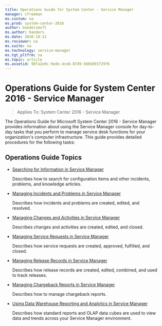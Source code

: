 ```yaml
---
title: Operations Guide for System Center - Service Manager
manager: cfreeman
ms.custom: na
ms.prod: system-center-2016
author: bandersmsft
ms.author: banders
ms.date: 2016-10-12
ms.reviewer: na
ms.suite: na
ms.technology: service-manager
ms.tgt_pltfrm: na
ms.topic: article
ms.assetid: 98fa2e9c-9ede-4ce6-8749-5665891f2976
---
```


# Operations Guide for System Center 2016 - Service Manager

>Applies To: System Center 2016 - Service Manager

The Operations Guide for Microsoft System Center 2016 - Service Manager provides information about using the Service Manager console for day\-to\-day tasks that you perform to manage service desk functions for your organization's computer infrastructure. This guide provides detailed procedures for the following tasks:  

## Operations Guide Topics  

-   [Searching for Information in Service Manager](ops-searching-for-information-in-system-center-2016-service-manager.md)  

     Describes how to search for configuration items and other incidents, problems, and knowledge articles.  

-   [Managing Incidents and Problems in Service Manager](ops-managing-incidents-and-problems-in-system-center-2016-service-manager.md)  

     Describes how incidents and problems are created, edited, and resolved.  

-   [Managing Changes and Activities in Service Manager](ops-managing-changes-and-activities-in-system-center-2016-service-manager.md)  

     Describes changes and activities are created, edited, and closed.  

-   [Managing Service Requests in Service Manager](ops-managing-service-requests-in-system-center-2016-service-manager.md)  

     Describes how service requests are created, approved, fulfilled, and closed.  

-   [Managing Release Records in Service Manager](ops-managing-release-records-in-system-center-2016-service-manager.md)  

     Describes how release records are created, edited, combined, and used to track releases.  

-   [Managing Chargeback Reports in Service Manager](ops-managing-chargeback-reports-in-system-center-2016-service-manager.md)  

     Describes how to manage chargeback reports.  

-   [Using Data Warehouse Reporting and Analytics in Service Manager](ops-using-data-warehouse-reporting-and-analytics-in-system-center-2016-service-manager.md)  

     Describes how standard reports and OLAP data cubes are used to view data and trends across your Service Manager environment.  
